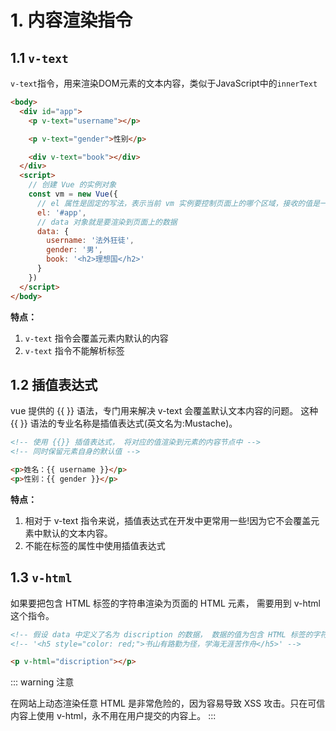 # 1. 内容渲染指令

## 1.1 `v-text`

`v-text`指令，用来渲染DOM元素的文本内容，类似于JavaScript中的`innerText`

```html
<body>
  <div id="app">
    <p v-text="username"></p>

    <p v-text="gender">性别</p>

    <div v-text="book"></div>
  </div> 
  <script>
    // 创建 Vue 的实例对象
    const vm = new Vue({
      // el 属性是固定的写法，表示当前 vm 实例要控制页面上的哪个区域，接收的值是一个选择器
      el: '#app',
      // data 对象就是要渲染到页面上的数据
      data: {
        username: '法外狂徒',
        gender: '男',
        book: '<h2>理想国</h2>'
      }
    })
  </script>
</body>
```

**特点：**

1. `v-text` 指令会覆盖元素内默认的内容
2. `v-text` 指令不能解析标签

## 1.2 插值表达式

vue 提供的 {{ }} 语法，专门用来解决 v-text 会覆盖默认文本内容的问题。
这种 {{ }} 语法的专业名称是插值表达式(英文名为:Mustache)。

```html
<!-- 使用 {{}} 插值表达式， 将对应的值渲染到元素的内容节点中 -->
<!-- 同时保留元素自身的默认值 -->

<p>姓名：{{ username }}</p>
<p>性别：{{ gender }}</p>
```

**特点：**

1. 相对于 v-text 指令来说，插值表达式在开发中更常用一些!因为它不会覆盖元素中默认的文本内容。
2. 不能在标签的属性中使用插值表达式

## 1.3 `v-html`

如果要把包含 HTML 标签的字符串渲染为页面的 HTML 元素， 需要用到 v-html 这个指令。

```html
<!-- 假设 data 中定义了名为 discription 的数据， 数据的值为包含 HTML 标签的字符串: -->
<!-- '<h5 style="color: red;">书山有路勤为径，学海无涯苦作舟</h5>' -->

<p v-html="discription"></p>
```

::: warning 注意

在网站上动态渲染任意 HTML 是非常危险的，因为容易导致 XSS 攻击。只在可信内容上使用 v-html，永不用在用户提交的内容上。
:::
